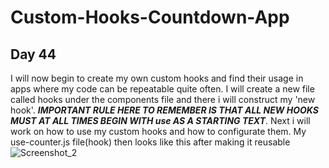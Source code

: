 # Custom-Hooks-Countdown-App
## Day 44  
I will now begin to create my own custom hooks and find their usage in apps where my code can be repeatable quite often. I will create a new file called hooks under the  components file and there i will construct my 'new hook'. ***IMPORTANT RULE HERE TO REMEMBER IS THAT ALL NEW HOOKS MUST AT ALL TIMES BEGIN WITH use AS A STARTING TEXT***. Next i will work on how to use my custom hooks and how to configurate them. My use-counter.js file(hook) then looks like this after making it reusable  ![Screenshot_2](https://user-images.githubusercontent.com/90603989/177189802-d7da86eb-cd15-4f38-8216-12814b5db346.png)

